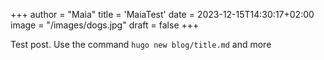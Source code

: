 +++
author = "Maia"
title = 'MaiaTest'
date = 2023-12-15T14:30:17+02:00
image = "/images/dogs.jpg"
draft = false
+++

Test post. Use the command `hugo new blog/title.md`
and more

